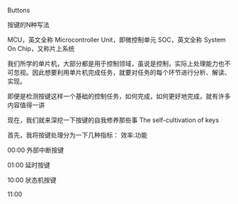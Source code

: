 Buttons

按键的N种写法

MCU，英文全称 Microcontroller Unit，即微控制单元
SOC，英文全称 System On Chip，又称片上系统

我们所学的单片机，大部分都是用于控制领域，虽说是控制，实际上处理能力也不可忽视。因此想要利用单片机完成任务，就要对任务的每个环节进行分析、解读、实现。

即便是检测按键这样一个基础的控制任务，如何完成，如何更好地完成，就有许多内容值得一讲

现在，我们就来深挖一下按键的自我修养那些事 The self-cultivation of keys

首先，我将按键处理分为一下几种指标：
效率:功能

00:00 外部中断按键

01:00 延时按键

10:00 状态机按键

11:00 
